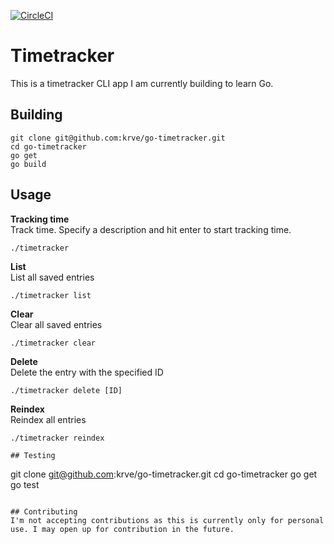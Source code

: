 [![CircleCI](https://circleci.com/gh/krve/go-timetracker.svg?style=svg)](https://circleci.com/gh/krve/go-timetracker)

# Timetracker
This is a timetracker CLI app I am currently building to learn Go.

## Building
```
git clone git@github.com:krve/go-timetracker.git
cd go-timetracker
go get
go build
```

## Usage

**Tracking time**  
Track time. Specify a description and hit enter to start tracking time.
```
./timetracker
```

**List**  
List all saved entries
```
./timetracker list
```

**Clear**  
Clear all saved entries
```
./timetracker clear
```

**Delete**  
Delete the entry with the specified ID
```
./timetracker delete [ID]
```

**Reindex**  
Reindex all entries
```
./timetracker reindex

## Testing
```
git clone git@github.com:krve/go-timetracker.git
cd go-timetracker
go get
go test
```

## Contributing
I'm not accepting contributions as this is currently only for personal use. I may open up for contribution in the future.